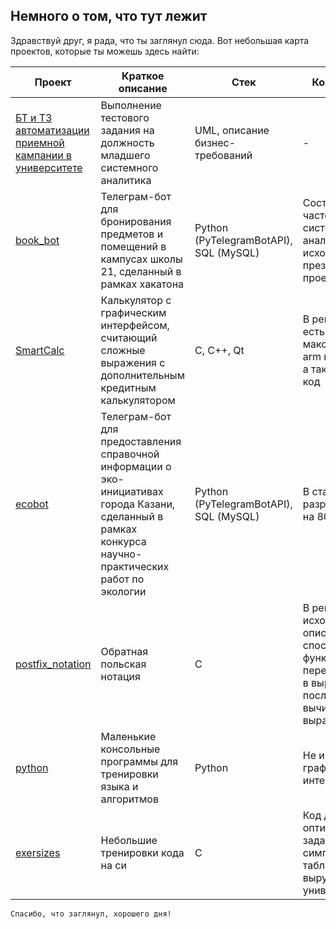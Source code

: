 ## Немного о том, что тут лежит

Здравствуй друг, я рада, что ты заглянул сюда. Вот небольшая карта проектов, которые ты можешь здесь найти:

Проект | Краткое описание | Стек | Комментарий
--------|-----------------|------|-------
[БТ и ТЗ автоматизации приемной кампании в университете](https://docs.google.com/document/d/1n0q5tCEZTFCRScXJuhAH6fFPZNBbA8LFSRNVDb-fDfc/edit?usp=sharing) | Выполнение тестового задания на должность младшего системного аналитика | UML, описание бизнес-требований | -
[book_bot](https://github.com/cofffecup/book_bot) | Телеграм-бот для бронирования предметов и помещений в кампусах школы 21, сделанный в рамках хакатона | Python (PyTelegramBotAPI), SQL (MySQL) | Состоит из 3х частей: системного анализа, исходного кода и презентации проекта
[SmartCalc](https://github.com/cofffecup/SmartCalc) | Калькулятор с графическим интерфейсом, считающий сложные выражения с дополнительным кредитным калькулятором | C, C++, Qt | В репозитории есть сборки для маков на amd и arm процессорах, а также исходный код
[ecobot](https://github.com/cofffecup/ecobot) | Телеграм-бот для предоставления справочной информации о эко-инициативах города Казани, сделанный в рамках конкурса научно-практических работ по экологии | Python (PyTelegramBotAPI), SQL (MySQL) | В стадии разработки, готов на 80%. 
[postfix_notation](https://github.com/cofffecup/postfix_notation) | Обратная польская нотация | C | В репозитории исходный код и описание способа вызова функции перевода строки в выражения и последующего вычисления этого выражения
[python](https://github.com/cofffecup/python) | Маленькие консольные программы для тренировки языка и алгоритмов | Python | Не имеют графического интерфейса
[exersizes](https://github.com/cofffecup/exersizes) | Небольшие тренировки кода на си | С | Код для решения оптимизационных задач с помощью симплексных таблиц не раз выручал меня в универе ;)

`Спасибо, что заглянул, хорошего дня!`
